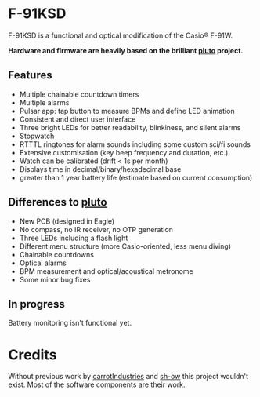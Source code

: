 # F-91KSD

F-91KSD is a functional and optical modification of the Casio® F-91W.

**Hardware and firmware are heavily based on the brilliant
[pluto](https://github.com/carrotIndustries/pluto) project.**


## Features
- Multiple chainable countdown timers
- Multiple alarms
- Pulsar app: tap button to measure BPMs and define LED animation
- Consistent and direct user interface
- Three bright LEDs for better readability, blinkiness, and silent alarms
- Stopwatch
- RTTTL ringtones for alarm sounds including some custom sci/fi sounds
- Extensive customisation (key beep frequency and duration, etc.)
- Watch can be calibrated (drift < 1s per month)
- Displays time in decimal/binary/hexadecimal base
- greater than 1 year battery life (estimate based on current consumption)

## Differences to [pluto](https://github.com/carrotIndustries/pluto)
- New PCB (designed in Eagle)
- No compass, no IR receiver, no OTP generation
- Three LEDs including a flash light
- Different menu structure (more Casio-oriented, less menu diving)
- Chainable countdowns
- Optical alarms
- BPM measurement and optical/acoustical metronome
- Some minor bug fixes

## In progress
Battery monitoring isn't functional yet. 

# Credits
Without previous work by [carrotIndustries](https://github.com/carrotIndustries/) and [sh-ow](https://github.com/sh-ow) this project wouldn't exist.
Most of the software components are their work.
